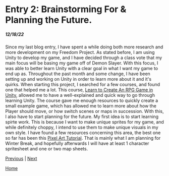 # Entry 2: Brainstorming For & Planning the Future.
##### 12/18/22

Since my last blog entry, I have spent a while doing both more research and more development on my Freedom Project. 
As stated before, I am using Unity to develop my game, and I have decided through a class vote that my main focus will be basing my game off of Demon Slayer. 
With this focus, I was able to better learn Unity with a clear goal in what I want my game to end up as.
Throughout the past month and some change, I have been setting up and working on Unity in order to learn more about it and it's quirks. 
When starting this project, I searched for a few courses, and found one that helped me a lot. 
This course, [Learn to Create An RPG Game in Unity](https://www.udemy.com/course/unity2drpg/), allowed me to have a well-explained and quick way to go through learning Unity.
The course gave me enough resources to quickly create a small example game, which has allowed me to learn more about how the Player should move, or how switch scenes or maps in succession.
With this, I also have to start planning for the future. 
My first idea is to start learning spirte work. This is because I want to make unique sprites for my game, and while definitely choppy, I intend to use them to make unique visuals in my own style.
I have found a few resources concerning this area, the best one so far has been this [Pixel Art Tutorial](https://www.derekyu.com/makegames/pixelart.html).
That is mainly what I am planning for Winter Break, and hopefully afterwards I will have at least 1 character spritesheet and one or two map sheets.



[Previous](entry01.md) | [Next](entry03.md)

[Home](../README.md)
